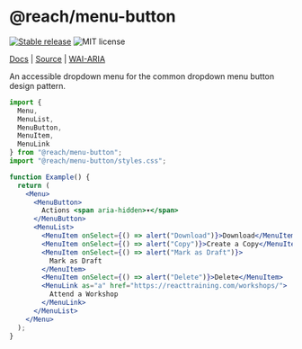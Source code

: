 # @reach/menu-button

[![Stable release](https://img.shields.io/npm/v/@reach/menu-button.svg)](https://npm.im/@reach/menu-button) ![MIT license](https://badgen.now.sh/badge/license/MIT)

[Docs](https://reacttraining.com/reach-ui/menu-button) | [Source](https://github.com/reach/reach-ui/tree/master/packages/menu-button) | [WAI-ARIA](https://www.w3.org/TR/wai-aria-practices-1.1/#menubutton)

An accessible dropdown menu for the common dropdown menu button design pattern.

```jsx
import {
  Menu,
  MenuList,
  MenuButton,
  MenuItem,
  MenuLink
} from "@reach/menu-button";
import "@reach/menu-button/styles.css";

function Example() {
  return (
    <Menu>
      <MenuButton>
        Actions <span aria-hidden>▾</span>
      </MenuButton>
      <MenuList>
        <MenuItem onSelect={() => alert("Download")}>Download</MenuItem>
        <MenuItem onSelect={() => alert("Copy")}>Create a Copy</MenuItem>
        <MenuItem onSelect={() => alert("Mark as Draft")}>
          Mark as Draft
        </MenuItem>
        <MenuItem onSelect={() => alert("Delete")}>Delete</MenuItem>
        <MenuLink as="a" href="https://reacttraining.com/workshops/">
          Attend a Workshop
        </MenuLink>
      </MenuList>
    </Menu>
  );
}
```
